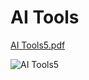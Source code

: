 <h1>
  AI Tools
</h1>

[AI Tools5.pdf](https://github.com/echoWebNerds/Dev-Bookmarks/files/12818376/AI.Tools5.pdf)


![AI Tools5](https://github.com/echoWebNerds/Dev-Bookmarks/assets/122268379/3209deba-3a46-4045-934e-bd7ea18896ee)
